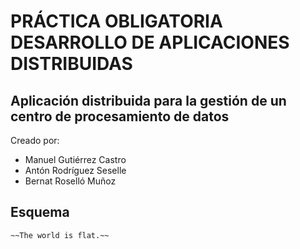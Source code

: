 # PRÁCTICA OBLIGATORIA DESARROLLO DE APLICACIONES DISTRIBUIDAS
## Aplicación distribuida para la gestión de un centro de procesamiento de datos
Creado por:
- Manuel Gutiérrez Castro
- Antón Rodríguez Seselle
- Bernat Roselló Muñoz

## Esquema

	~~The world is flat.~~
